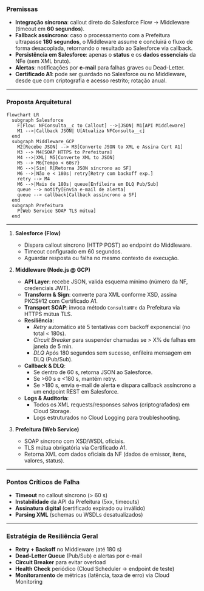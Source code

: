 ### Premissas

- **Integração síncrona**: callout direto do Salesforce Flow → Middleware (timeout em **60 segundos**).
- **Fallback assíncrono**: caso o processamento com a Prefeitura ultrapasse **180 segundos**, o Middleware assume e concluirá o fluxo de forma desacoplada, retornando o resultado ao Salesforce via callback.
- **Persistência em Salesforce**: apenas o **status** e os **dados essenciais** da NFe (sem XML bruto).
- **Alertas**: notificações por **e-mail** para falhas graves ou Dead-Letter.
- **Certificado A1**: pode ser guardado no Salesforce ou no Middleware, desde que com criptografia e acesso restrito; rotação anual.

---

### Proposta Arquitetural

``` mermaid
flowchart LR
  subgraph Salesforce
    F[Flow: NFConsulta__c to Callout] -->|JSON| M1[API Middleware]
    M1 -->|Callback JSON| U[Atualiza NFConsulta__c]
  end
  subgraph Middleware_GCP
    M2[Recebe JSON] --> M3[Converte JSON to XML e Assina Cert A1]
    M3 --> M4[SOAP HTTPS to Prefeitura]
    M4 -->|XML| M5[Converte XML to JSON]
    M5 --> M6{Tempo < 60s?}
    M6 -->|Sim| R[Retorna JSON síncrono ao SF]
    M6 -->|Não e < 180s| retry[Retry com backoff exp.]
    retry --> M4
    M6 -->|Mais de 180s| queue[Enfileira em DLQ Pub/Sub]
    queue --> notify[Envia e-mail de alerta]
    queue --> callback[Callback assíncrono a SF]
  end
  subgraph Prefeitura
    P[Web Service SOAP TLS mútua]
  end
```

---

1. **Salesforce (Flow)**

    - Dispara callout síncrono (HTTP POST) ao endpoint do Middleware.
    - Timeout configurado em 60 segundos.
    - Aguardar resposta ou falha no mesmo contexto de execução.

2. **Middleware (Node.js @ GCP)**

    - **API Layer**: recebe JSON, valida esquema mínimo (número da NF, credenciais JWT).
    - **Transform & Sign**: converte para XML conforme XSD, assina PKCS#12 com Certificado A1.
    - **Transport SOAP**: invoca método `ConsultaNFe` da Prefeitura via HTTPS mútua TLS.
    - **Resiliência**:
        - _Retry_ automático até 5 tentativas com backoff exponencial (no total < 180s).
        - _Circuit Breaker_ para suspender chamadas se > X% de falhas em janela de 5 min.
        - _DLQ_ Após 180 segundos sem sucesso, enfileira mensagem em DLQ (Pub/Sub).
    - **Callback & DLQ**:
        - Se dentro de 60 s, retorna JSON ao Salesforce.
        - Se >60 s e <180 s, mantém retry.
        - Se >180 s, envia e-mail de alerta e dispara callback assíncrono a um endpoint REST em Salesforce.
    - **Logs & Auditoria**:
        - Todos os XML requests/responses salvos (criptografados) em Cloud Storage.
        - Logs estruturados no Cloud Logging para troubleshooting.

3. **Prefeitura (Web Service)**

    - SOAP síncrono com XSD/WSDL oficiais.
    - TLS mútua obrigatória via Certificado A1.
    - Retorna XML com dados oficiais da NF (dados de emissor, itens, valores, status).

---

### Pontos Críticos de Falha

- **Timeout** no callout síncrono (> 60 s)
- **Instabilidade** da API da Prefeitura (5xx, timeouts)
- **Assinatura digital** (certificado expirado ou inválido)
- **Parsing XML** (schemas ou WSDLs desatualizados)

---

### Estratégia de Resiliência Geral

- **Retry + Backoff** no Middleware (até 180 s)
- **Dead-Letter Queue** (Pub/Sub) e alertas por e-mail
- **Circuit Breaker** para evitar overload
- **Health Check** periódico (Cloud Scheduler → endpoint de teste)
- **Monitoramento** de métricas (latência, taxa de erro) via Cloud Monitoring
